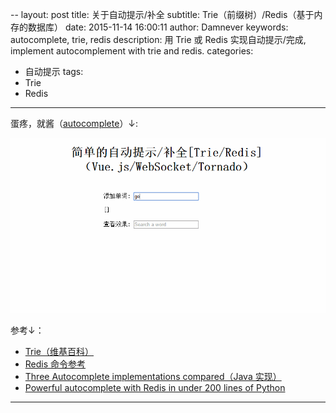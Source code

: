 --
layout:      post
title:       关于自动提示/补全
subtitle:    Trie（前缀树）/Redis（基于内存的数据库）
date:        2015-11-14 16:00:11
author:      Damnever
keywords:    autocomplete, trie, redis
description: 用 Trie 或 Redis 实现自动提示/完成, implement autocomplement with trie and redis.
categories:
  - 自动提示
tags:
  - Trie
  - Redis

---

蛋疼，就酱（[autocomplete](https://github.com/Damnever/Note/tree/master/autocomplete)）↓:

![](https://raw.githubusercontent.com/Damnever/Note/master/autocomplete/test.gif)

参考↓：

- [Trie（维基百科）](https://zh.wikipedia.org/wiki/Trie)
- [Redis 命令参考](http://redisdoc.com/)
- [Three Autocomplete implementations compared（Java 实现）](http://sujitpal.blogspot.com/2007/02/three-autocomplete-implementations.html)
- [Powerful autocomplete with Redis in under 200 lines of Python](http://charlesleifer.com/blog/powerful-autocomplete-with-redis-in-under-200-lines-of-python/)

***